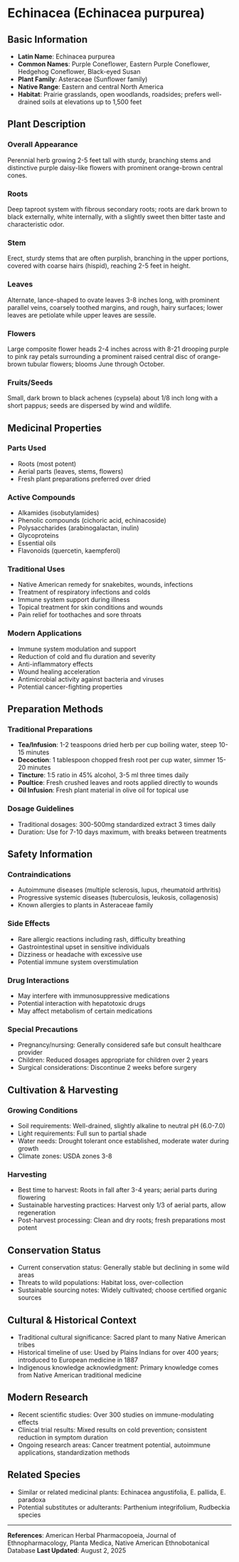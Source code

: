 # Echinacea (Echinacea purpurea)

## Basic Information
- **Latin Name**: Echinacea purpurea
- **Common Names**: Purple Coneflower, Eastern Purple Coneflower, Hedgehog Coneflower, Black-eyed Susan
- **Plant Family**: Asteraceae (Sunflower family)
- **Native Range**: Eastern and central North America
- **Habitat**: Prairie grasslands, open woodlands, roadsides; prefers well-drained soils at elevations up to 1,500 feet

## Plant Description

### Overall Appearance
Perennial herb growing 2-5 feet tall with sturdy, branching stems and distinctive purple daisy-like flowers with prominent orange-brown central cones.

### Roots
Deep taproot system with fibrous secondary roots; roots are dark brown to black externally, white internally, with a slightly sweet then bitter taste and characteristic odor.

### Stem
Erect, sturdy stems that are often purplish, branching in the upper portions, covered with coarse hairs (hispid), reaching 2-5 feet in height.

### Leaves
Alternate, lance-shaped to ovate leaves 3-8 inches long, with prominent parallel veins, coarsely toothed margins, and rough, hairy surfaces; lower leaves are petiolate while upper leaves are sessile.

### Flowers
Large composite flower heads 2-4 inches across with 8-21 drooping purple to pink ray petals surrounding a prominent raised central disc of orange-brown tubular flowers; blooms June through October.

### Fruits/Seeds
Small, dark brown to black achenes (cypsela) about 1/8 inch long with a short pappus; seeds are dispersed by wind and wildlife.

## Medicinal Properties

### Parts Used
- Roots (most potent)
- Aerial parts (leaves, stems, flowers)
- Fresh plant preparations preferred over dried

### Active Compounds
- Alkamides (isobutylamides)
- Phenolic compounds (cichoric acid, echinacoside)
- Polysaccharides (arabinogalactan, inulin)
- Glycoproteins
- Essential oils
- Flavonoids (quercetin, kaempferol)

### Traditional Uses
- Native American remedy for snakebites, wounds, infections
- Treatment of respiratory infections and colds
- Immune system support during illness
- Topical treatment for skin conditions and wounds
- Pain relief for toothaches and sore throats

### Modern Applications
- Immune system modulation and support
- Reduction of cold and flu duration and severity
- Anti-inflammatory effects
- Wound healing acceleration
- Antimicrobial activity against bacteria and viruses
- Potential cancer-fighting properties

## Preparation Methods

### Traditional Preparations
- **Tea/Infusion**: 1-2 teaspoons dried herb per cup boiling water, steep 10-15 minutes
- **Decoction**: 1 tablespoon chopped fresh root per cup water, simmer 15-20 minutes
- **Tincture**: 1:5 ratio in 45% alcohol, 3-5 ml three times daily
- **Poultice**: Fresh crushed leaves and roots applied directly to wounds
- **Oil Infusion**: Fresh plant material in olive oil for topical use

### Dosage Guidelines
- Traditional dosages: 300-500mg standardized extract 3 times daily
- Duration: Use for 7-10 days maximum, with breaks between treatments

## Safety Information

### Contraindications
- Autoimmune diseases (multiple sclerosis, lupus, rheumatoid arthritis)
- Progressive systemic diseases (tuberculosis, leukosis, collagenosis)
- Known allergies to plants in Asteraceae family

### Side Effects
- Rare allergic reactions including rash, difficulty breathing
- Gastrointestinal upset in sensitive individuals
- Dizziness or headache with excessive use
- Potential immune system overstimulation

### Drug Interactions
- May interfere with immunosuppressive medications
- Potential interaction with hepatotoxic drugs
- May affect metabolism of certain medications

### Special Precautions
- Pregnancy/nursing: Generally considered safe but consult healthcare provider
- Children: Reduced dosages appropriate for children over 2 years
- Surgical considerations: Discontinue 2 weeks before surgery

## Cultivation & Harvesting

### Growing Conditions
- Soil requirements: Well-drained, slightly alkaline to neutral pH (6.0-7.0)
- Light requirements: Full sun to partial shade
- Water needs: Drought tolerant once established, moderate water during growth
- Climate zones: USDA zones 3-8

### Harvesting
- Best time to harvest: Roots in fall after 3-4 years; aerial parts during flowering
- Sustainable harvesting practices: Harvest only 1/3 of aerial parts, allow regeneration
- Post-harvest processing: Clean and dry roots; fresh preparations most potent

## Conservation Status
- Current conservation status: Generally stable but declining in some wild areas
- Threats to wild populations: Habitat loss, over-collection
- Sustainable sourcing notes: Widely cultivated; choose certified organic sources

## Cultural & Historical Context
- Traditional cultural significance: Sacred plant to many Native American tribes
- Historical timeline of use: Used by Plains Indians for over 400 years; introduced to European medicine in 1887
- Indigenous knowledge acknowledgment: Primary knowledge comes from Native American traditional medicine

## Modern Research
- Recent scientific studies: Over 300 studies on immune-modulating effects
- Clinical trial results: Mixed results on cold prevention; consistent reduction in symptom duration
- Ongoing research areas: Cancer treatment potential, autoimmune applications, standardization methods

## Related Species
- Similar or related medicinal plants: Echinacea angustifolia, E. pallida, E. paradoxa
- Potential substitutes or adulterants: Parthenium integrifolium, Rudbeckia species

---

**References**: American Herbal Pharmacopoeia, Journal of Ethnopharmacology, Planta Medica, Native American Ethnobotanical Database
**Last Updated**: August 2, 2025